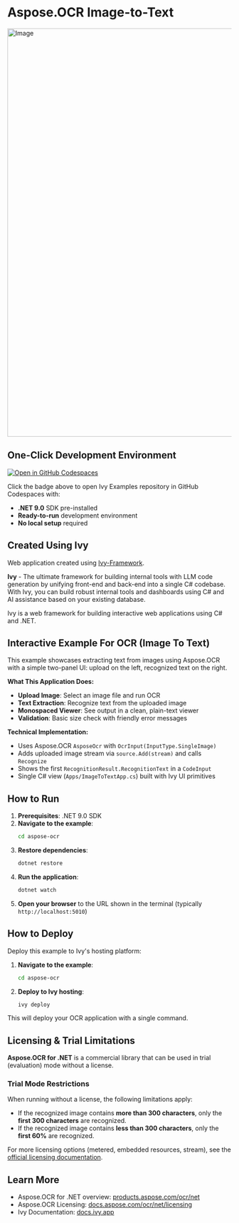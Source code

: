 # Aspose.OCR Image-to-Text

<img width="1918" height="915" alt="Image" src="https://github.com/user-attachments/assets/8e08b435-7f77-48ee-b99b-94c1a1ab88f1" />

## One-Click Development Environment

[![Open in GitHub Codespaces](https://github.com/codespaces/badge.svg)](https://github.com/codespaces/new?hide_repo_select=true&ref=main&repo=Ivy-Interactive%2FIvy-Examples&machine=standardLinux32gb&devcontainer_path=.devcontainer%2Faspose-ocr%2Fdevcontainer.json&location=EuropeWest)

Click the badge above to open Ivy Examples repository in GitHub Codespaces with:
- **.NET 9.0** SDK pre-installed
- **Ready-to-run** development environment
- **No local setup** required

## Created Using Ivy

Web application created using [Ivy-Framework](https://github.com/Ivy-Interactive/Ivy-Framework).

**Ivy** - The ultimate framework for building internal tools with LLM code generation by unifying front-end and back-end into a single C# codebase. With Ivy, you can build robust internal tools and dashboards using C# and AI assistance based on your existing database.

Ivy is a web framework for building interactive web applications using C# and .NET.

## Interactive Example For OCR (Image To Text)

This example showcases extracting text from images using Aspose.OCR with a simple two-panel UI: upload on the left, recognized text on the right.

**What This Application Does:**

- **Upload Image**: Select an image file and run OCR
- **Text Extraction**: Recognize text from the uploaded image
- **Monospaced Viewer**: See output in a clean, plain-text viewer
- **Validation**: Basic size check with friendly error messages

**Technical Implementation:**

- Uses Aspose.OCR `AsposeOcr` with `OcrInput(InputType.SingleImage)`
- Adds uploaded image stream via `source.Add(stream)` and calls `Recognize`
- Shows the first `RecognitionResult.RecognitionText` in a `CodeInput`
- Single C# view (`Apps/ImageToTextApp.cs`) built with Ivy UI primitives

## How to Run

1. **Prerequisites**: .NET 9.0 SDK
2. **Navigate to the example**:
   ```bash
   cd aspose-ocr
   ```
3. **Restore dependencies**:
   ```bash
   dotnet restore
   ```
4. **Run the application**:
   ```bash
   dotnet watch
   ```
5. **Open your browser** to the URL shown in the terminal (typically `http://localhost:5010`)

## How to Deploy

Deploy this example to Ivy's hosting platform:

1. **Navigate to the example**:
   ```bash
   cd aspose-ocr
   ```
2. **Deploy to Ivy hosting**:
   ```bash
   ivy deploy
   ```
This will deploy your OCR application with a single command.

## Licensing & Trial Limitations

**Aspose.OCR for .NET** is a commercial library that can be used in trial (evaluation) mode without a license.

### Trial Mode Restrictions

When running without a license, the following limitations apply:

- If the recognized image contains **more than 300 characters**, only the **first 300 characters** are recognized.
- If the recognized image contains **less than 300 characters**, only the **first 60%** are recognized.

For more licensing options (metered, embedded resources, stream), see the [official licensing documentation](https://docs.aspose.com/ocr/net/licensing/).

## Learn More

- Aspose.OCR for .NET overview: [products.aspose.com/ocr/net](https://products.aspose.com/ocr/net/)
- Aspose.OCR Licensing: [docs.aspose.com/ocr/net/licensing](https://docs.aspose.com/ocr/net/licensing/)
- Ivy Documentation: [docs.ivy.app](https://docs.ivy.app)
